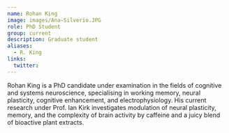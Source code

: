 ```yaml
---
name: Rohan King
image: images/Ana-Silverio.JPG
role: PhD Student
group: current
description: Graduate student
aliases:
  - R. King
links:
  twitter: 
---
```


Rohan King is a PhD candidate under examination in the fields of cognitive and systems neuroscience, specialising in working memory, neural plasticity, cognitive enhancement, and electrophysiology. His current research under Prof. Ian Kirk investigates modulation of neural plasticity, memory, and the complexity of brain activity by caffeine and a juicy blend of bioactive plant extracts.
